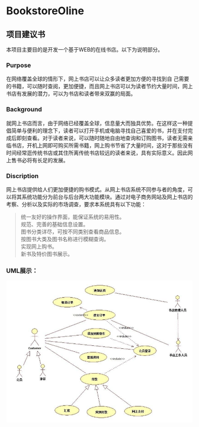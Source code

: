 # BookstoreOline
## 项目建议书
  本项目主要目的是开发一个基于WEB的在线书店。以下为说明部分。
### Purpose
  在网络覆盖全球的情形下，网上书店可以让众多读者更加方便的寻找到自 己需要的书籍，可以随时查阅，更加便捷，而且网上书店可以为读者节约大量时间，网上书店有发展的潜力，可以为书店和读者带来双赢的局面。
### Background
  就网上书店而言，由于网络已经覆盖全球，信息量大而独具优势。在这样这一种提倡简单与便利的理念下，读者可以打开手机或电脑寻找自己喜爱的书，并在支付完成后即刻查看。对于读者来说，可以随时随地自由地查询和订购图书，读者无需亲临书店，开机上网即可购买所需书籍，网上购书节省了大量时间，这对于那些没有时间经常逛传统书店或其住所离传统书店较远的读者来说，具有实际意义。因此网上售书必将有长足的发展。
### Discription
  网上书店提供给人们更加便捷的购书模式。从网上书店系统不同参与者的角度，可以将其系统功能分为前台与后台两大功能模块。通过对电子商务网站及网上书店的考察、分析以及实际的市场调查，要求本系统具有以下功能：
>统一友好的操作界面，能保证系统的易用性。  
>规范、完善的基础信息设置。  
>图书分类详尽，可按不同类别查看商品信息。  
>按图书大类及图书名称进行模糊查询。  
>实现网上购书。  
>新书及特价图书展示。
### UML展示：
![UML](https://raw.githubusercontent.com/2019web/web_repository/master/UML_jpg/timg.jpg)

